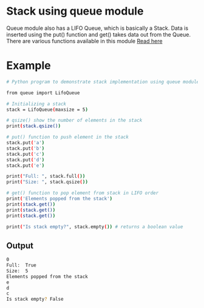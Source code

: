# Stack using queue module

Queue module also has a LIFO Queue, which is basically a Stack. Data is inserted using the put() function and get() takes data out from the Queue.
<br>
There are various functions available in this module [Read here](https://docs.python.org/3/library/queue.html)

# Example

```bash
# Python program to demonstrate stack implementation using queue module

from queue import LifoQueue

# Initializing a stack
stack = LifoQueue(maxsize = 5)

# qsize() show the number of elements in the stack
print(stack.qsize())

# put() function to push element in the stack
stack.put('a')
stack.put('b')
stack.put('c')
stack.put('d')
stack.put('e')

print("Full: ", stack.full())
print("Size: ", stack.qsize())

# get() function to pop element from stack in LIFO order
print('Elements popped from the stack')
print(stack.get())
print(stack.get())
print(stack.get())

print("Is stack empty?", stack.empty()) # returns a boolean value
```

## Output

```bash
0
Full:  True
Size:  5
Elements popped from the stack
e
d
c
Is stack empty? False
```
